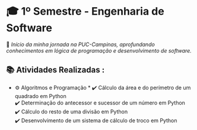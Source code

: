 # 🎓 1º Semestre - Engenharia de Software  
📌 *Início da minha jornada na PUC-Campinas, aprofundando conhecimentos em lógica de programação e desenvolvimento de software.*  

## 📚 Atividades Realizadas :

 * ⚙️ Algoritmos e Programação *
✔️ Cálculo da área e do perímetro de um quadrado em Python  
✔️ Determinação do antecessor e sucessor de um número em Python  
✔️ Cálculo do resto de uma divisão em Python  
✔️ Desenvolvimento de um sistema de cálculo de troco em Python  